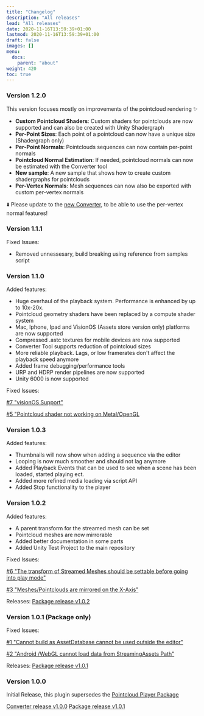 ```yaml
---
title: "Changelog"
description: "All releases"
lead: "All releases"
date: 2020-11-16T13:59:39+01:00
lastmod: 2020-11-16T13:59:39+01:00
draft: false
images: []
menu:
  docs:
    parent: "about"
weight: 420
toc: true
---
```


### Version 1.2.0

This version focuses mostly on improvements of the pointcloud rendering ✨

- **Custom Pointcloud Shaders**:  Custom shaders for pointclouds are now supported and can also be created with Unity Shadergraph
- **Per-Point Sizes**:  Each point of a pointcloud can now have a unique size (Shadergraph only)
- **Per-Point Normals**: Pointclouds sequences can now contain per-point normals
- **Pointcloud Normal Estimation**: If needed, pointcloud normals can now be estimated with the Converter tool
- **New sample**: A new sample that shows how to create custom shadergraphs for pointclouds
- **Per-Vertex Normals**:  Mesh sequences can now also be exported with custom per-vertex normals

⬇️ Please update to the [new Converter](https://github.com/BuildingVolumes/Unity_Geometry_Sequence_Player/releases), to be able to use the per-vertex normal features!

### Version 1.1.1

Fixed Issues:

- Removed unnessesary, build breaking using reference from samples script  

### Version 1.1.0

Added features:

- Huge overhaul of the playback system. Performance is enhanced by up to 10x-20x.
- Pointcloud geometry shaders have been replaced by a compute shader system
- Mac, Iphone, Ipad and VisionOS (Assets store version only) platforms are now supported
- Compressed .astc textures for mobile devices are now supported
- Converter Tool supports reduction of pointcloud sizes
- More reliable playback. Lags, or low framerates don't affect the playback speed anymore
- Added frame debugging/performance tools
- URP and HDRP render pipelines are now supported
- Unity 6000 is now supported

Fixed Issues:

[#7 "visionOS Support"](https://github.com/BuildingVolumes/Unity_Geometry_Sequence_Player/issues/7)

[#5 "Pointcloud shader not working on Metal/OpenGL](https://github.com/BuildingVolumes/Unity_Geometry_Sequence_Player/issues/5)

### Version 1.0.3

Added features:

- Thumbnails will now show when adding a sequence via the editor
- Looping is now much smoother and should not lag anymore
- Added Playback Events that can be used to see when a scene has been loaded, started playing ect.
- Added more refined media loading via script API
- Added Stop functionality to the player

### Version 1.0.2

Added features:

- A parent transform for the streamed mesh can be set
- Pointcloud meshes are now mirrorable
- Added better documentation in some parts
- Added Unity Test Project to the main repository

Fixed Issues:

[#6 "The transform of Streamed Meshes should be settable before going into play mode"](https://github.com/BuildingVolumes/Unity_Geometry_Sequence_Player/issues/6)

[#3 "Meshes/Pointclouds are mirrored on the X-Axis"](https://github.com/BuildingVolumes/Unity_Geometry_Sequence_Player/issues/3)

Releases:
[Package release v1.0.2](https://github.com/BuildingVolumes/Geometry_Sequence_Player_Package/releases/tag/v1.0.2)

### Version 1.0.1 (Package only)

Fixed Issues:

[#1 "Cannot build as AssetDatabase cannot be used outside the editor"](https://github.com/BuildingVolumes/Unity_Geometry_Sequence_Player/issues/1)

[#2 "Android /WebGL cannot load data from StreamingAssets Path"](https://github.com/BuildingVolumes/Unity_Geometry_Sequence_Player/issues/2)

Releases:
[Package release v1.0.1](https://github.com/BuildingVolumes/Geometry_Sequence_Player_Package/releases/tag/v1.0.1)

### Version 1.0.0

Initial Release, this plugin supersedes the [Pointcloud Player Package](https://github.com/ExperimentalSurgery/Unity_Geometry_Sequence_Player)

[Converter release v1.0.0](https://github.com/BuildingVolumes/Unity_Geometry_Sequence_Player/releases/tag/v1.0.0)
[Package release v1.0.1](https://github.com/BuildingVolumes/Geometry_Sequence_Player_Package/releases/tag/v1.0.0)
